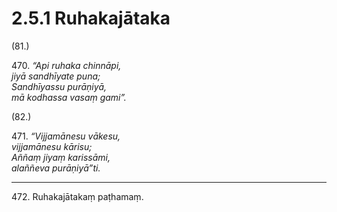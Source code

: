 # 2.5.1 Ruhakajātaka

(81.)

470\. _“Api ruhaka chinnāpi,_  
_jiyā sandhīyate puna;_  
_Sandhīyassu purāṇiyā,_  
_mā kodhassa vasaṃ gami”._  

(82.)

471\. _“Vijjamānesu vākesu,_  
_vijjamānesu kārisu;_  
_Aññaṃ jiyaṃ karissāmi,_  
_alaññeva purāṇiyā”ti._  

---

472\. Ruhakajātakaṃ paṭhamaṃ.
